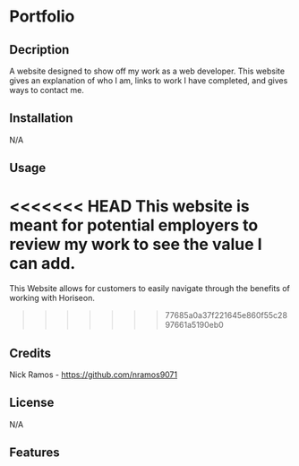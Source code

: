 # Portfolio

## Decription

A website designed to show off my work as a web developer. This website gives an explanation of who I am, links to  work I have completed, and gives ways to contact me. 

## Installation

N/A

## Usage

<<<<<<< HEAD
This website is meant for potential employers to review my work to see the value I can add.
=======
This Website allows for customers to easily navigate through the benefits of working with Horiseon.
>>>>>>> 77685a0a37f221645e860f55c2897661a5190eb0



## Credits

Nick Ramos - https://github.com/nramos9071

## License

N/A

## Features
